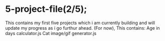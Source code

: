 # 5-project-file(2/5);
 This contains my first five projects which i am currently building and will update my progress as i go furthur ahead.
 (For now), This contains:
 Age in days calculator.js
 Cat image/gif generator.js
